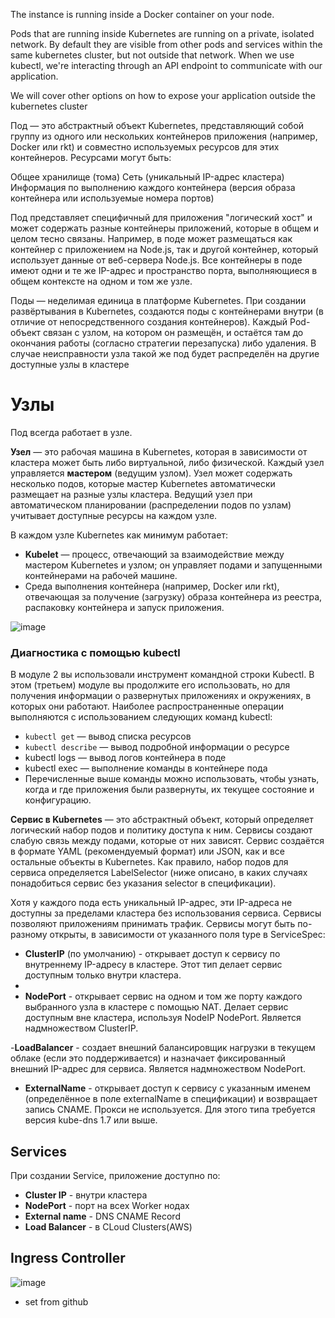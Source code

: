The instance is running inside a Docker container on your node.

Pods that are running inside Kubernetes are running on a private, isolated network. By default they are visible from other pods and services within the same kubernetes cluster, but not outside that network. When we use kubectl, we're interacting through an API endpoint to communicate with our application.

We will cover other options on how to expose your application outside the kubernetes cluster

Под — это абстрактный объект Kubernetes, представляющий собой группу из одного или нескольких контейнеров приложения (например, Docker или rkt) и совместно используемых ресурсов для этих контейнеров. Ресурсами могут быть:

Общее хранилище (тома)
Сеть (уникальный IP-адрес кластера)
Информация по выполнению каждого контейнера (версия образа контейнера или используемые номера портов)

Под представляет специфичный для приложения "логический хост" и может содержать разные контейнеры приложений, которые в общем и целом тесно связаны. Например, в поде может размещаться как контейнер с приложением на Node.js, так и другой контейнер, который использует данные от веб-сервера Node.js. Все контейнеры в поде имеют одни и те же IP-адрес и пространство порта, выполняющиеся в общем контексте на одном и том же узле.

Поды — неделимая единица в платформе Kubernetes. При создании развёртывания в Kubernetes, создаются поды с контейнерами внутри (в отличие от непосредственного создания контейнеров). Каждый Pod-объект связан с узлом, на котором он размещён, и остаётся там до окончания работы (согласно стратегии перезапуска) либо удаления. В случае неисправности узла такой же под будет распределён на другие доступные узлы в кластере

# Узлы
Под всегда работает в узле. 

**Узел** — это рабочая машина в Kubernetes, которая в зависимости от кластера может быть либо виртуальной, либо физической. Каждый узел управляется **мастером** (ведущим узлом). Узел может содержать несколько подов, которые мастер Kubernetes автоматически размещает на разные узлы кластера. Ведущий узел при автоматическом планировании (распределении подов по узлам) учитывает доступные ресурсы на каждом узле.

В каждом узле Kubernetes как минимум работает:

- **Kubelet** — процесс, отвечающий за взаимодействие между мастером Kubernetes и узлом; он управляет подами и запущенными контейнерами на рабочей машине.
- Среда выполнения контейнера (например, Docker или rkt), отвечающая за получение (загрузку) образа контейнера из реестра, распаковку контейнера и запуск приложения.

![image](https://user-images.githubusercontent.com/79608549/152444351-2cb0ac5b-85e5-489a-bcfe-1af89091fc4d.png)

### Диагностика с помощью kubectl
В модуле 2 вы использовали инструмент командной строки Kubectl. В этом (третьем) модуле вы продолжите его использовать, но для получения информации о развернутых приложениях и окружениях, в которых они работают. Наиболее распространенные операции выполняются с использованием следующих команд kubectl:

- ``kubectl get`` — вывод списка ресурсов
- ``kubectl describe`` — вывод подробной информации о ресурсе
- kubectl logs — вывод логов контейнера в поде
- kubectl exec — выполнение команды в контейнере пода
- Перечисленные выше команды можно использовать, чтобы узнать, когда и где приложения были развернуты, их текущее состояние и конфигурацию.


**Сервис в Kubernetes** — это абстрактный объект, который определяет логический набор подов и политику доступа к ним. Сервисы создают слабую связь между подами, которые от них зависят. Сервис создаётся в формате YAML (рекомендуемый формат) или JSON, как и все остальные объекты в Kubernetes. Как правило, набор подов для сервиса определяется LabelSelector (ниже описано, в каких случаях понадобиться сервис без указания selector в спецификации).

Хотя у каждого пода есть уникальный IP-адрес, эти IP-адреса не доступны за пределами кластера без использования сервиса. Сервисы позволяют приложениям принимать трафик. Сервисы могут быть по-разному открыты, в зависимости от указанного поля type в ServiceSpec:

- **ClusterIP** (по умолчанию) - открывает доступ к сервису по внутреннему IP-адресу в кластере. Этот тип делает сервис доступным только внутри кластера.
-
- **NodePort** - открывает сервис на одном и том же порту каждого выбранного узла в кластере с помощью NAT. Делает сервис доступным вне кластера, используя NodeIP NodePort. Является надмножеством ClusterIP.
  
-**LoadBalancer** - создает внешний балансировщик нагрузки в текущем облаке (если это поддерживается) и назначает фиксированный внешний IP-адрес для сервиса. Является надмножеством NodePort.
- **ExternalName** - открывает доступ к сервису с указанным именем (определённое в поле externalName в спецификации) и возвращает запись CNAME. Прокси не используется. Для этого типа требуется версия kube-dns 1.7 или выше.

## Services

При создании Service, приложение доступно по:

- **Cluster IP** - внутри кластера
- **NodePort** - порт на всех Worker нодах
- **External name** - DNS CNAME Record
- **Load Balancer** - в CLoud Clusters(AWS)

  
## Ingress Controller

![image](https://user-images.githubusercontent.com/79608549/152692227-2c82ddc5-7061-463a-8aeb-d98a22bb7759.png)

- set from github
